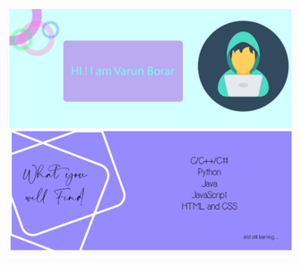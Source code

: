 <!-- ### Hi there 👋, I am Varun Borar -->

<img src ="https://github.com/varunborar/varunborar/blob/master/Banner1edit.png">
<img src="https://github.com/varunborar/varunborar/blob/master/Banner2edit.png">

<!--
**varunborar/varunborar** is a ✨ _special_ ✨ repository because its `README.md` (this file) appears on your GitHub profile.

Here are some ideas to get you started:

- 🔭 I’m currently working on ...
- 🌱 I’m currently learning ...
- 👯 I’m looking to collaborate on ...
- 🤔 I’m looking for help with ...
- 💬 Ask me about ...
- 📫 How to reach me: ...
- 😄 Pronouns: ...
- ⚡ Fun fact: ...
-->
